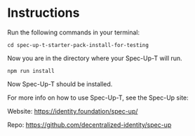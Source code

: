 # Instructions

Run the following commands in your terminal:

```
cd spec-up-t-starter-pack-install-for-testing
```

Now you are in the directory where your Spec-Up-T will run.

```
npm run install
```

Now Spec-Up-T should be installed.

For more info on how to use Spec-Up-T, see the Spec-Up site:

Website: <https://identity.foundation/spec-up/>

Repo: <https://github.com/decentralized-identity/spec-up>
